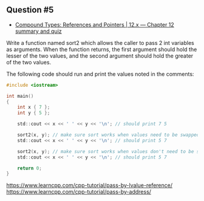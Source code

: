 ## Question #5

- [Compound Types: References and Pointers | 12.x — Chapter 12 summary and quiz](https://www.learncpp.com/cpp-tutorial/chapter-12-summary-and-quiz/)

Write a function named sort2 which allows the caller to pass 2 int variables as arguments. When the function returns, the first argument should hold the lesser of the two values, and the second argument should hold the greater of the two values.

The following code should run and print the values noted in the comments:

```c
#include <iostream>

int main()
{
    int x { 7 };
    int y { 5 };

    std::cout << x << ' ' << y << '\n'; // should print 7 5

    sort2(x, y); // make sure sort works when values need to be swapped
    std::cout << x << ' ' << y << '\n'; // should print 5 7

    sort2(x, y); // make sure sort works when values don't need to be swapped
    std::cout << x << ' ' << y << '\n'; // should print 5 7

    return 0;
}
```

https://www.learncpp.com/cpp-tutorial/pass-by-lvalue-reference/
https://www.learncpp.com/cpp-tutorial/pass-by-address/